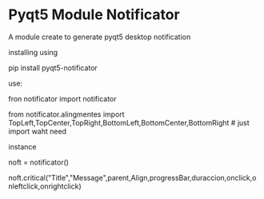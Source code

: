 # Pyqt5 Module Notificator

A module create to generate pyqt5 desktop notification

installing using

pip install pyqt5-notificator

use:

fron notificator import notificator

from notificator.alingmentes import TopLeft,TopCenter,TopRight,BottomLeft,BottomCenter,BottomRight # just import waht need

instance

noft = notificator()

noft.critical("Title","Message",parent,Align,progressBar,duraccion,onclick,onleftclick,onrightclick)

